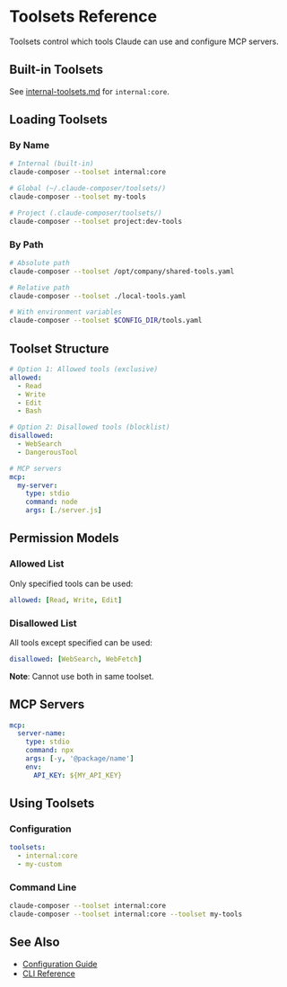 # Toolsets Reference

Toolsets control which tools Claude can use and configure MCP servers.

## Built-in Toolsets

See [internal-toolsets.md](./internal-toolsets.md) for `internal:core`.

## Loading Toolsets

### By Name

```bash
# Internal (built-in)
claude-composer --toolset internal:core

# Global (~/.claude-composer/toolsets/)
claude-composer --toolset my-tools

# Project (.claude-composer/toolsets/)
claude-composer --toolset project:dev-tools
```

### By Path

```bash
# Absolute path
claude-composer --toolset /opt/company/shared-tools.yaml

# Relative path
claude-composer --toolset ./local-tools.yaml

# With environment variables
claude-composer --toolset $CONFIG_DIR/tools.yaml
```

## Toolset Structure

```yaml
# Option 1: Allowed tools (exclusive)
allowed:
  - Read
  - Write
  - Edit
  - Bash

# Option 2: Disallowed tools (blocklist)
disallowed:
  - WebSearch
  - DangerousTool

# MCP servers
mcp:
  my-server:
    type: stdio
    command: node
    args: [./server.js]
```

## Permission Models

### Allowed List

Only specified tools can be used:

```yaml
allowed: [Read, Write, Edit]
```

### Disallowed List

All tools except specified can be used:

```yaml
disallowed: [WebSearch, WebFetch]
```

**Note**: Cannot use both in same toolset.

## MCP Servers

```yaml
mcp:
  server-name:
    type: stdio
    command: npx
    args: [-y, '@package/name']
    env:
      API_KEY: ${MY_API_KEY}
```

## Using Toolsets

### Configuration

```yaml
toolsets:
  - internal:core
  - my-custom
```

### Command Line

```bash
claude-composer --toolset internal:core
claude-composer --toolset internal:core --toolset my-tools
```

## See Also

- [Configuration Guide](./configuration.md)
- [CLI Reference](./cli-reference.md)

